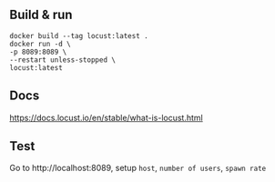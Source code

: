 ## Build & run
```
docker build --tag locust:latest .  
docker run -d \
-p 8089:8089 \
--restart unless-stopped \
locust:latest
```
## Docs
https://docs.locust.io/en/stable/what-is-locust.html
## Test
Go to http://localhost:8089, setup `host`, `number of users`, `spawn rate`